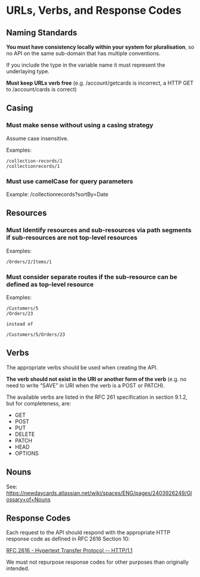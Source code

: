 # URLs, Verbs, and Response Codes

## Naming Standards

**You must have consistency locally within your system for pluralisation**, so no API on the same sub-domain that has multiple conventions.

If you include the type in the variable name it must represent the underlaying type.

**Must keep URLs verb free** (e.g. /account/getcards is incorrect, a HTTP GET to /account/cards is correct)

## Casing

### Must make sense without using a casing strategy

Assume case insensitive.

Examples:

    /collection-records/1
    /collectionrecords/1

### Must use camelCase for query parameters

Example: /collectionrecords?sortBy=Date

## Resources

### Must Identify resources and sub-resources via path segments if sub-resources are not top-level resources

Examples:

    /Orders/2/Items/1

### Must consider separate routes if the sub-resource can be defined as top-level resource

Examples:

    /Customers/5
    /Orders/23

    instead of

    /Customers/5/Orders/23

## Verbs

The appropriate verbs should be used when creating the API.

**The verb should not exist in the URI or another form of the verb** (e.g. no need to write “SAVE” in URI when the verb is a POST or PATCH).

The available verbs are listed in the RFC 261 specification in section 9.1.2, but for completeness, are:

- GET
- POST
- PUT
- DELETE
- PATCH
- HEAD
- OPTIONS

## Nouns

See: https://newdaycards.atlassian.net/wiki/spaces/ENG/pages/2403926249/Glossary+of+Nouns

## Response Codes

Each request to the API should respond with the appropriate HTTP response code as defined in RFC 2616 Section 10:

[RFC 2616 - Hypertext Transfer Protocol -- HTTP/1.1](https://datatracker.ietf.org/doc/html/rfc2616#section-10)

We must not repurpose response codes for other purposes than originally intended.
